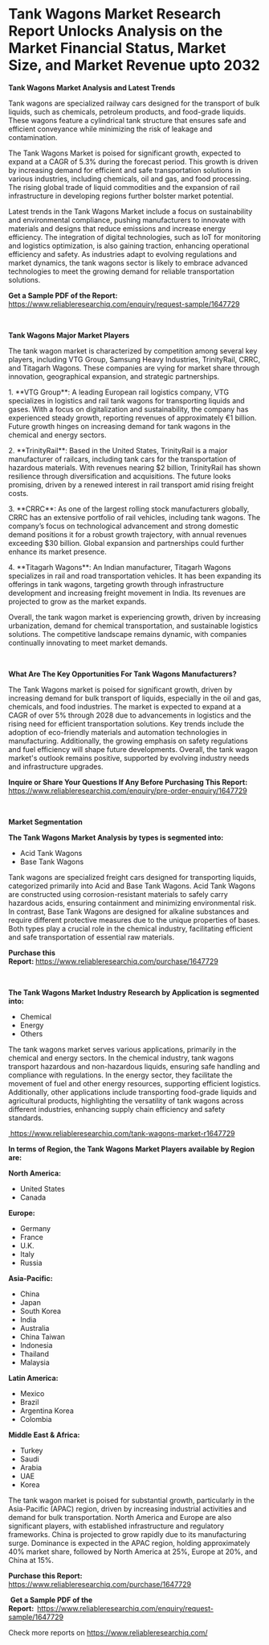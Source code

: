 <p><h1>Tank Wagons Market Research Report Unlocks Analysis on the Market Financial Status, Market Size, and Market Revenue upto 2032</h1></p><p><strong>Tank Wagons Market Analysis and Latest Trends</strong></p>
<p><p>Tank wagons are specialized railway cars designed for the transport of bulk liquids, such as chemicals, petroleum products, and food-grade liquids. These wagons feature a cylindrical tank structure that ensures safe and efficient conveyance while minimizing the risk of leakage and contamination. </p><p>The Tank Wagons Market is poised for significant growth, expected to expand at a CAGR of 5.3% during the forecast period. This growth is driven by increasing demand for efficient and safe transportation solutions in various industries, including chemicals, oil and gas, and food processing. The rising global trade of liquid commodities and the expansion of rail infrastructure in developing regions further bolster market potential.</p><p>Latest trends in the Tank Wagons Market include a focus on sustainability and environmental compliance, pushing manufacturers to innovate with materials and designs that reduce emissions and increase energy efficiency. The integration of digital technologies, such as IoT for monitoring and logistics optimization, is also gaining traction, enhancing operational efficiency and safety. As industries adapt to evolving regulations and market dynamics, the tank wagons sector is likely to embrace advanced technologies to meet the growing demand for reliable transportation solutions.</p></p>
<p><strong>Get a Sample PDF of the Report:&nbsp;</strong> <a href="https://www.reliableresearchiq.com/enquiry/request-sample/1647729?utm_campaign=3026&utm_medium=2&utm_source=Github&utm_content=ia&utm_term=10042025&utm_id=tank-wagons">https://www.reliableresearchiq.com/enquiry/request-sample/1647729</a></p>
<p>&nbsp;</p>
<p><strong>Tank Wagons Major Market Players</strong></p>
<p><p>The tank wagon market is characterized by competition among several key players, including VTG Group, Samsung Heavy Industries, TrinityRail, CRRC, and Titagarh Wagons. These companies are vying for market share through innovation, geographical expansion, and strategic partnerships.</p><p>1. **VTG Group**: A leading European rail logistics company, VTG specializes in logistics and rail tank wagons for transporting liquids and gases. With a focus on digitalization and sustainability, the company has experienced steady growth, reporting revenues of approximately €1 billion. Future growth hinges on increasing demand for tank wagons in the chemical and energy sectors.</p><p>2. **TrinityRail**: Based in the United States, TrinityRail is a major manufacturer of railcars, including tank cars for the transportation of hazardous materials. With revenues nearing $2 billion, TrinityRail has shown resilience through diversification and acquisitions. The future looks promising, driven by a renewed interest in rail transport amid rising freight costs.</p><p>3. **CRRC**: As one of the largest rolling stock manufacturers globally, CRRC has an extensive portfolio of rail vehicles, including tank wagons. The company’s focus on technological advancement and strong domestic demand positions it for a robust growth trajectory, with annual revenues exceeding $30 billion. Global expansion and partnerships could further enhance its market presence.</p><p>4. **Titagarh Wagons**: An Indian manufacturer, Titagarh Wagons specializes in rail and road transportation vehicles. It has been expanding its offerings in tank wagons, targeting growth through infrastructure development and increasing freight movement in India. Its revenues are projected to grow as the market expands.</p><p>Overall, the tank wagon market is experiencing growth, driven by increasing urbanization, demand for chemical transportation, and sustainable logistics solutions. The competitive landscape remains dynamic, with companies continually innovating to meet market demands.</p></p>
<p>&nbsp;</p>
<p><strong>What Are The Key Opportunities For Tank Wagons Manufacturers?</strong></p>
<p><p>The Tank Wagons market is poised for significant growth, driven by increasing demand for bulk transport of liquids, especially in the oil and gas, chemicals, and food industries. The market is expected to expand at a CAGR of over 5% through 2028 due to advancements in logistics and the rising need for efficient transportation solutions. Key trends include the adoption of eco-friendly materials and automation technologies in manufacturing. Additionally, the growing emphasis on safety regulations and fuel efficiency will shape future developments. Overall, the tank wagon market's outlook remains positive, supported by evolving industry needs and infrastructure upgrades.</p></p>
<p><strong>Inquire or Share Your Questions If Any Before Purchasing This Report:</strong> <a href="https://www.reliableresearchiq.com/enquiry/pre-order-enquiry/1647729?utm_campaign=3026&utm_medium=2&utm_source=Github&utm_content=ia&utm_term=10042025&utm_id=tank-wagons">https://www.reliableresearchiq.com/enquiry/pre-order-enquiry/1647729</a></p>
<p>&nbsp;</p>
<p><strong>Market Segmentation</strong></p>
<p><strong>The Tank Wagons Market Analysis by types is segmented into:</strong></p>
<p><ul><li>Acid Tank Wagons</li><li>Base Tank Wagons</li></ul></p>
<p><p>Tank wagons are specialized freight cars designed for transporting liquids, categorized primarily into Acid and Base Tank Wagons. Acid Tank Wagons are constructed using corrosion-resistant materials to safely carry hazardous acids, ensuring containment and minimizing environmental risk. In contrast, Base Tank Wagons are designed for alkaline substances and require different protective measures due to the unique properties of bases. Both types play a crucial role in the chemical industry, facilitating efficient and safe transportation of essential raw materials.</p></p>
<p><strong>Purchase this Report:&nbsp;</strong><a href="https://www.reliableresearchiq.com/purchase/1647729?utm_campaign=3026&utm_medium=2&utm_source=Github&utm_content=ia&utm_term=10042025&utm_id=tank-wagons">https://www.reliableresearchiq.com/purchase/1647729</a></p>
<p>&nbsp;</p>
<p><strong>The Tank Wagons Market Industry Research by Application is segmented into:</strong></p>
<p><ul><li>Chemical</li><li>Energy</li><li>Others</li></ul></p>
<p><p>The tank wagons market serves various applications, primarily in the chemical and energy sectors. In the chemical industry, tank wagons transport hazardous and non-hazardous liquids, ensuring safe handling and compliance with regulations. In the energy sector, they facilitate the movement of fuel and other energy resources, supporting efficient logistics. Additionally, other applications include transporting food-grade liquids and agricultural products, highlighting the versatility of tank wagons across different industries, enhancing supply chain efficiency and safety standards.</p></p>
<p><a href="https://www.reliableresearchiq.com/tank-wagons-market-r1647729?utm_campaign=3026&utm_medium=2&utm_source=Github&utm_content=ia&utm_term=10042025&utm_id=tank-wagons">&nbsp;https://www.reliableresearchiq.com/tank-wagons-market-r1647729</a></p>
<p><strong>In terms of Region, the Tank Wagons Market Players available by Region are:</strong></p>
<p>
    <p> <strong> North America: </strong>
        <ul>
            <li>United States</li>
            <li>Canada</li>
        </ul>
        </p> 
    <p> <strong> Europe: </strong>
        <ul>
            <li>Germany</li>
            <li>France</li>
            <li>U.K.</li>
            <li>Italy</li>
            <li>Russia</li>
        </ul>
        </p> 
    <p> <strong> Asia-Pacific: </strong>
        <ul>
            <li>China</li>
            <li>Japan</li>
            <li>South Korea</li>
            <li>India</li>
            <li>Australia</li>
            <li>China Taiwan</li>
            <li>Indonesia</li>
            <li>Thailand</li>
            <li>Malaysia</li>
        </ul>
        </p> 
    <p> <strong> Latin America: </strong>
        <ul>
            <li>Mexico</li>
            <li>Brazil</li>
            <li>Argentina Korea</li>
            <li>Colombia</li>
        </ul>
        </p> 
    <p> <strong> Middle East & Africa: </strong>
        <ul>
            <li>Turkey</li>
            <li>Saudi</li>
            <li>Arabia</li>
            <li>UAE</li>
            <li>Korea</li>
        </ul>
    </p>
    </p>
<p><p>The tank wagon market is poised for substantial growth, particularly in the Asia-Pacific (APAC) region, driven by increasing industrial activities and demand for bulk transportation. North America and Europe are also significant players, with established infrastructure and regulatory frameworks. China is projected to grow rapidly due to its manufacturing surge. Dominance is expected in the APAC region, holding approximately 40% market share, followed by North America at 25%, Europe at 20%, and China at 15%.</p></p>
<p><strong>Purchase this Report: </strong><a href="https://www.reliableresearchiq.com/purchase/1647729?utm_campaign=3026&utm_medium=2&utm_source=Github&utm_content=ia&utm_term=10042025&utm_id=tank-wagons">https://www.reliableresearchiq.com/purchase/1647729</a></p>
<p>&nbsp;<strong>Get a Sample PDF of the Report:&nbsp;&nbsp;</strong><a href="https://www.reliableresearchiq.com/enquiry/request-sample/1647729?utm_campaign=3026&utm_medium=2&utm_source=Github&utm_content=ia&utm_term=10042025&utm_id=tank-wagons">https://www.reliableresearchiq.com/enquiry/request-sample/1647729</a></p>
<p><strong></strong></p>
<p>Check more reports on <a href="https://www.reliableresearchiq.com/?utm_campaign=3026&utm_medium=2&utm_source=Github&utm_content=ia&utm_term=10042025&utm_id=tank-wagons">https://www.reliableresearchiq.com/</a></p>